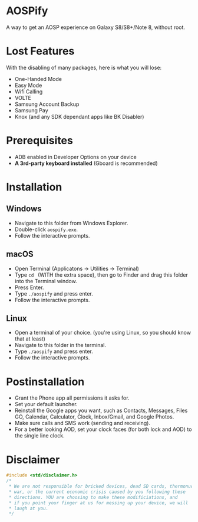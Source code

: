 # AOSPify
A way to get an AOSP experience on Galaxy S8/S8+/Note 8, without root.

# Lost Features
With the disabling of many packages, here is what you will lose:
- One-Handed Mode
- Easy Mode
- Wifi Calling
- VOLTE
- Samsung Account Backup
- Samsung Pay
- Knox (and any SDK dependant apps like BK Disabler)

# Prerequisites
- ADB enabled in Developer Options on your device
- **A 3rd-party keyboard installed** (Gboard is recommended)

# Installation
## Windows
 - Navigate to this folder from Windows Explorer.
 - Double-click `aospify.exe`.
 - Follow the interactive prompts.

## macOS
 - Open Terminal (Applicatons -> Utilities -> Terminal)
 - Type `cd ` (WITH the extra space), then go to Finder and drag this folder into the Terminal window.
 - Press Enter.
 - Type `./aospify` and press enter.
 - Follow the interactive prompts.

## Linux
 - Open a terminal of your choice. (you're using Linux, so you should know that at least)
 - Navigate to this folder in the terminal.
 - Type `./aospify` and press enter.
 - Follow the interactive prompts.

# Postinstallation
 - Grant the Phone app all permissions it asks for.
 - Set your default launcher.
 - Reinstall the Google apps you want, such as Contacts, Messages, Files GO, Calendar, Calculator, Clock, Inbox/Gmail, and Google Photos.
 - Make sure calls and SMS work (sending and receiving).
 - For a better looking AOD, set your clock faces (for both lock and AOD) to the single line clock.

# Disclaimer
```cpp
#include <std/disclaimer.h>
/*
 * We are not responsible for bricked devices, dead SD cards, thermonuclear
 * war, or the current economic crisis caused by you following these
 * directions. YOU are choosing to make these modificiations, and
 * if you point your finger at us for messing up your device, we will
 * laugh at you.
 */
```
